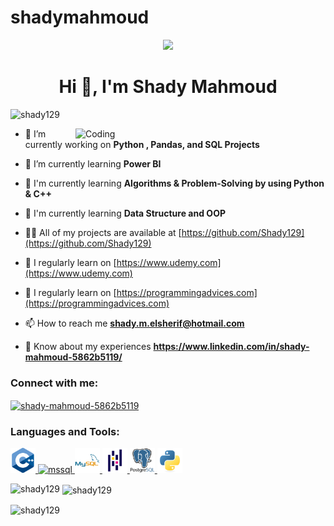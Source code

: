 # shadymahmoud
<div align="center"> <img src="https://wallpaperaccess.com/full/2877459.jpg"> </div>
<h1 align="center">Hi 👋, I'm Shady Mahmoud</h1>
<p align="left"> <img src="https://komarev.com/ghpvc/?username=shady129&label=Profile%20views&color=0e75b6&style=flat" alt="shady129" /> </p>
<img align="right" alt="Coding" width="400" src="https://cdn.dribbble.com/users/1162077/screenshots/3848914/programmer.gif">


- 🔭 I’m currently working on **Python , Pandas, and SQL Projects**

- 🌱 I’m currently learning **Power BI**

- 🌱 I'm currently learning **Algorithms & Problem-Solving by using Python & C++**

- 🌱 I'm currently learning **Data Structure and OOP**

- 👨‍💻 All of my projects are available at [https://github.com/Shady129](https://github.com/Shady129)

- 📝 I regularly learn on [https://www.udemy.com](https://www.udemy.com)

- 📝 I regularly learn on [https://programmingadvices.com](https://programmingadvices.com)

- 📫 How to reach me **shady.m.elsherif@hotmail.com**

- 📄 Know about my experiences **https://www.linkedin.com/in/shady-mahmoud-5862b5119/**

<h3 align="left">Connect with me:</h3>
<p align="left">
<a href="https://linkedin.com/in/shady-mahmoud-5862b5119" target="blank"><img align="center" src="https://raw.githubusercontent.com/rahuldkjain/github-profile-readme-generator/master/src/images/icons/Social/linked-in-alt.svg" alt="shady-mahmoud-5862b5119" height="30" width="40" /></a>
</p>

<h3 align="left">Languages and Tools:</h3>
<p align="left"> <a href="https://www.w3schools.com/cpp/" target="_blank" rel="noreferrer"> <img src="https://raw.githubusercontent.com/devicons/devicon/master/icons/cplusplus/cplusplus-original.svg" alt="cplusplus" width="40" height="40"/> </a> <a href="https://www.microsoft.com/en-us/sql-server" target="_blank" rel="noreferrer"> <img src="https://www.svgrepo.com/show/303229/microsoft-sql-server-logo.svg" alt="mssql" width="40" height="40"/> </a> <a href="https://www.mysql.com/" target="_blank" rel="noreferrer"> <img src="https://raw.githubusercontent.com/devicons/devicon/master/icons/mysql/mysql-original-wordmark.svg" alt="mysql" width="40" height="40"/> </a> <a href="https://pandas.pydata.org/" target="_blank" rel="noreferrer"> <img src="https://raw.githubusercontent.com/devicons/devicon/2ae2a900d2f041da66e950e4d48052658d850630/icons/pandas/pandas-original.svg" alt="pandas" width="40" height="40"/> </a> <a href="https://www.postgresql.org" target="_blank" rel="noreferrer"> <img src="https://raw.githubusercontent.com/devicons/devicon/master/icons/postgresql/postgresql-original-wordmark.svg" alt="postgresql" width="40" height="40"/> </a> <a href="https://www.python.org" target="_blank" rel="noreferrer"> <img src="https://raw.githubusercontent.com/devicons/devicon/master/icons/python/python-original.svg" alt="python" width="40" height="40"/> </a> </p>

<p><img align="left" src="https://github-readme-stats.vercel.app/api/top-langs?username=shady129&show_icons=true&locale=en&layout=compact" alt="shady129" /></p>

<p>&nbsp;<img align="center" src="https://github-readme-stats.vercel.app/api?username=shady129&show_icons=true&locale=en" alt="shady129" /></p>

<p><img align="center" src="https://github-readme-streak-stats.herokuapp.com/?user=shady129&" alt="shady129" /></p>


